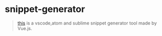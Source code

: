 # snippet-generator

> [this](https://snippet-generator.firebaseapp.com) is a vscode,atom and sublime snippet generator tool made by Vue.js.


